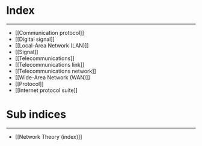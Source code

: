 # Index
---
- [[Communication protocol]]
- [[Digital signal]]
- [[Local-Area Network (LAN)]]
- [[Signal]]
- [[Telecommunications]]
- [[Telecommunications link]]
- [[Telecommunications network]]
- [[Wide-Area Network (WAN)]]
- [[Protocol]]
- [[Internet protocol suite]]

# Sub indices
---
- [[Network Theory (index)]]